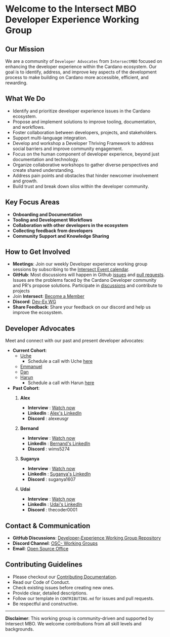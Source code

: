 # Welcome to the Intersect MBO Developer Experience Working Group

## Our Mission
We are a community of `Developer Advocates` from `IntersectMBO` focused on enhancing the developer experience within the Cardano ecosystem. Our goal is to identify, address, and improve key aspects of the development process to make building on Cardano more accessible, efficient, and rewarding.

## What We Do

- Identify and prioritize developer experience issues in the Cardano ecosystem.
- Propose and implement solutions to improve tooling, documentation, and workflows.
- Foster collaboration between developers, projects, and stakeholders.
- Support multi-language integration.
- Develop and workshop a Developer Thriving Framework to address social barriers and improve community engagement.
- Focus on the human component of developer experience, beyond just documentation and technology.
- Organize collaborative workshops to gather diverse perspectives and create shared understanding.
- Address pain points and obstacles that hinder newcomer involvement and growth.
- Build trust and break down silos within the developer community.

## Key Focus Areas
- **Onboarding and Documentation**
- **Tooling and Development Workflows**
- **Collaboration with other developers in the ecosystem**
- **Collecting feedback from developers**
- **Community Support and Knowledge Sharing**

## How to Get Involved
- **Meetings**: Join our weekly Developer experience working group sessions by subscribing to the [Intersect Event calendar](https://calendar.google.com/calendar/u/1?cid=Y19iMGMyODE3NWE2NTBkOGUwNzIwNTM2ZGU4OWE0NDMxMjFiYTcxYTVkMDgxYmRiOWU1NGRiZTU2NjI1NGY5ZGUwQGdyb3VwLmNhbGVuZGFyLmdvb2dsZS5jb20).
- **GitHub**: Most discussions will happen in Github [issues](https://github.com/IntersectMBO/developer-experience/issues)  and [pull requests](https://github.com/IntersectMBO/developer-experience/pulls). Issues are the problems faced by the Cardano Developer community and PR's propose solutions. Participate in [discussions](https://github.com/IntersectMBO/developer-experience/discussions/) and contribute to projects
- Join **Intersect**: [Become a Member](https://members.intersectmbo.org/registration)
- **Discord**: [Dev-Ex WG](https://discord.com/channels/1136727663583698984/1250047836339306526)
- **Share Feedback**: Share your feedback on our discord and help us improve the ecosystem.

## Developer Advocates
Meet and connect with our past and present developer advocates:
- **Current Cohort**:
   - [Uche](https://www.linkedin.com/in/thisisobate)
     - Schedule a call with Uche [here](https://calendar.app.google/6HC9yHfTHrQ1dfcB9)
   - [Emmanuel](https://www.linkedin.com/in/emmanuel-shikuku-devops/)
   - [Dan](https://www.linkedin.com/in/danbaruka/)
   - [Harun](https://www.linkedin.com/in/harunslinked/)
     - Schedule a call with Harun [here](https://calendly.com/harunm28/30min)
- **Past Cohort**:
   1. **Alex**  
      - **Interview** : [Watch now](https://www.youtube.com/watch?v=U-cGNG3rzPg)  
      - **LinkedIn**  : [Alex's LinkedIn](https://www.linkedin.com/in/alex-seregin/)  
      - **Discord**   : alexeusgr

   2. **Bernand**  
      - **Interview** : [Watch now](https://www.youtube.com/watch?v=grbX5DAaW5Q)  
      - **LinkedIn**  : [Bernand's LinkedIn](https://www.linkedin.com/in/bernard-sibanda-954563243/)  
      - **Discord**   : wims5274

   3. **Suganya**  
      - **Interview** : [Watch now](https://www.youtube.com/watch?v=o8a6gTcE50w)  
      - **LinkedIn**  : [Suganya's LinkedIn](https://www.linkedin.com/in/suganya-raju/)  
      - **Discord**   : suganya1607

   4. **Udai**  
      - **Interview** : [Watch now](https://www.youtube.com/watch?v=UDXshRpVA6M)  
      - **LinkedIn**  : [Udai's LinkedIn](https://www.linkedin.com/in/solanki/)  
      - **Discord**   : thecoder0001
## Contact & Communication

- **GitHub Discussions**: [Developer-Experience Working Group Repository](https://github.com/IntersectMBO/developer-experience/discussions)
- **Discord Channel**: [OSC- Working Groups](https://discord.com/channels/1136727663583698984/1239886460266479696)
- **Email**: [Open Source Office](oso@intersectmbo.org)

## Contributing Guidelines
- Please checkout our [Contributing Documentation](./CONTRIBUTING.md).
- Read our Code of Conduct. 
- Check existing issues before creating new ones.
- Provide clear, detailed descriptions.
- Follow our template in `CONTRIBUTING.md` for issues and pull requests.
- Be respectful and constructive.

---

**Disclaimer**: This working group is community-driven and supported by Intersect MBO. We welcome contributions from all skill levels and backgrounds.


